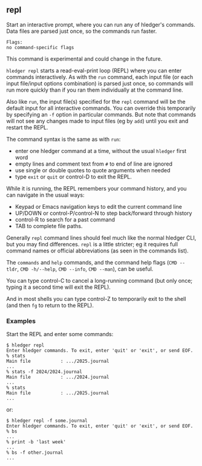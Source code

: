 ## repl

Start an interactive prompt, where you can run any of hledger's commands.
Data files are parsed just once, so the commands run faster.

```flags
Flags:
no command-specific flags
```

This command is experimental and could change in the future.

`hledger repl` starts a read-eval-print loop (REPL) where you can enter commands interactively.
As with the `run` command, each input file (or each input file/input options combination) is parsed just once,
so commands will run more quickly than if you ran them individually at the command line.

Also like `run`, the input file(s) specified for the `repl` command will be the default input for all interactive commands.
You can override this temporarily by specifying an `-f` option in particular commands.
But note that commands will not see any changes made to input files (eg by `add`) until you exit and restart the REPL.

The command syntax is the same as with `run`:

- enter one hledger command at a time, without the usual `hledger` first word
- empty lines and comment text from `#` to end of line are ignored
- use single or double quotes to quote arguments when needed
- type `exit` or `quit` or control-D to exit the REPL.

While it is running, the REPL remembers your command history, and you can navigate in the usual ways:

- Keypad or Emacs navigation keys to edit the current command line
- UP/DOWN or control-P/control-N to step back/forward through history
- control-R to search for a past command
- TAB to complete file paths.

Generally `repl` command lines should feel much like the normal hledger CLI, but you may find differences.
`repl` is a little stricter;
eg it requires full command names or official abbreviations (as seen in the commands list).

The `commands` and `help` commands, and the command help flags
(`CMD --tldr`, `CMD -h/--help`, `CMD --info`, `CMD --man`), can be useful.

You can type control-C to cancel a long-running command (but only once; typing it a second time will exit the REPL).

And in most shells you can type control-Z to temporarily exit to the shell (and then `fg` to return to the REPL).

### Examples

Start the REPL and enter some commands:
```cli
$ hledger repl 
Enter hledger commands. To exit, enter 'quit' or 'exit', or send EOF.
% stats
Main file           : .../2025.journal
...
% stats -f 2024/2024.journal 
Main file           : .../2024.journal
...
% stats
Main file           : .../2025.journal
...
```

or:
```cli
$ hledger repl -f some.journal
Enter hledger commands. To exit, enter 'quit' or 'exit', or send EOF.
% bs
...
% print -b 'last week'
...
% bs -f other.journal
...
```
